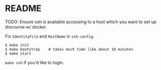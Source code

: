 # README

TODO: Ensure ssh is available accessing to a host which you want to set up discourse w/ docker.

Fix `IdentityFile` and `HostName` in `ssh-config`.

```
$ make init
$ make bootstrap    # takes much time like about 10 minutes
$ make start
```

`make ssh` if you'd like to login.
